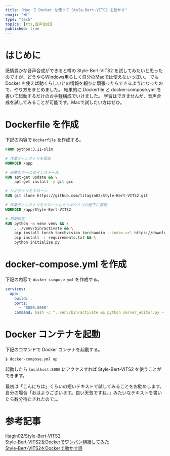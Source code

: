 ```yaml
---
title: "Mac で Docker を使って Style-Bert-VITS2 を動かす"
emoji: "🔊"
type: "tech"
topics: [tts,音声合成]
published: true
---
```

# はじめに

感情豊かな音声合成ができると噂の Style-Bert-VITS2 を試してみたいと思ったのですが、どうやらWindows用らしく自分のMacでは使えないっぽい。
でも Docker を使えば動くらしいとの情報を頼りに頑張ったらできるようになったので、やり方をまとめました。
結果的に Dockerfile と docker-compose.yml を書いて起動するだけのお手軽構成でいけました。
学習はできませんが、音声合成を試してみることが可能です。Macで試したい方はぜひ。

# Dockerfile を作成

下記の内容で `Dockerfile` を作成する。

```dockerfile
FROM python:3.11-slim

# 作業ディレクトリを設定
WORKDIR /app

# 必要なツールのインストール
RUN apt-get update && \
    apt-get install -y git gcc

# リポジトリをクローン
RUN git clone https://github.com/litagin02/Style-Bert-VITS2.git

# 作業ディレクトリをクローンしたリポジトリの配下に移動
WORKDIR /app/Style-Bert-VITS2

# 初期設定
RUN python -m venv venv && \
    . ./venv/bin/activate && \
    pip install torch torchvision torchaudio --index-url https://download.pytorch.org/whl/cu118 && \
    pip install -r requirements.txt && \
    python initialize.py
```

# docker-compose.yml を作成

下記の内容で `docker-compose.yml` を作成する。

```yaml
services:
  app:
    build: .
    ports:
      - "8000:8000"
    command: bash -c ". venv/bin/activate && python server_editor.py --inbrowser --device cpu"
```

# Docker コンテナを起動

下記のコマンドで Docker コンテナを起動する。

```
$ docker-compose.yml up
```

起動したら `localhost:8000` にアクセスすれば Style-Bert-VITS2 を使うことができます。

最初は「こんにちは」くらいの短いテキストで試してみることをお勧めします。
自分の場合「おはようございます。良い天気ですね。」みたいなテキストを書いたら数分待たされたので。。

# 参考記事

[litagin02/Style-Bert-VITS2](https://github.com/litagin02/Style-Bert-VITS2/blob/master/README.md)  
[Style-Bert-VITS2をDockerでワンパン構築してみた](https://hamaruki.com/i-tried-building-style-bert-vits2-in-one-with-docker/)  
[Style-Bert-VITS2をDockerで動かす話](https://qiita.com/okada1220/items/6fe462fa13f116ec4a7c)  